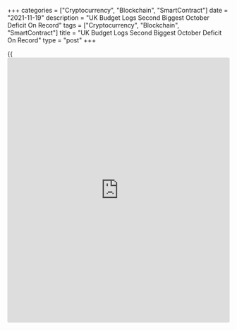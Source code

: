 +++
categories = ["Cryptocurrency", "Blockchain", "SmartContract"]
date = "2021-11-19"
description = "UK Budget Logs Second Biggest October Deficit On Record"
tags = ["Cryptocurrency", "Blockchain", "SmartContract"]
title = "UK Budget Logs Second Biggest October Deficit On Record"
type = "post"
+++

{{<iframe id="large-banner" src="https://www.bounty.group/#slide=2.0" width="100%" height="600" scrolling="no" style="border: 0px solid rgb(216, 221, 230); border-radius: 3px;">}}

UK budget registered its second-biggest October borrowing since monthly
records began in 1993 and also stayed above expectations, figures from
the Office for National Statistics revealed on Friday.

Excluding banks, public sector net borrowing came in at GBP 18.8 billion
in October, which was GBP 0.2 billion less than in October 2020.
Nonetheless, this was the second highest borrowing for the month of
October. The expected level was GBP 13.8 billion.  
  
Driven by higher inflation, interest payments increased to GBP 5.6
billion from GBP 1.8 billion last year.

At the same time, government receipts grew GBP 3.8 billion to GBP 65.5
billion October.

The winding down of the furlough scheme helped to bring down public
sector net borrowing in October, Bethany Beckett, an economist at
Capital Economics, said. "But we doubt that the public finances will get
much help from faster GDP growth in the near term."

Data showed that public sector net debt excluding public sector banks
was GBP 2,277.6 billion at the end of October, or around 95.1 percent of
gross domestic product, maintaining a level not seen since the early
1960s.

In the financial year-to-October 2021, PSNB excluding banks was
estimated at GBP 127.3 billion, this was the second-highest financial
year-to-October borrowing since monthly records began in 1993, data
showed.

The Office for Budget Responsibility had estimated a budget deficit of
GBP 183 billion for 2021-22.

For comments and feedback [contact](https://www.playgroundfx.com/contact/): editorial@rtt[news](https://www.letsplayfx.com/blog/forex-news-website/).com

[Economic News][1]

 **What parts of the world are seeing the best (and worst) economic
performances lately? Click[here][2] to check out our [Econ Scorecard][2]
and find out! See up-to-the-moment [ranking](https://www.playgroundfx.com/blog/crypto-exchange-ranking/)s for the best and worst
performers in [GDP][2], [unemployment rate][3], [inflation][4] and much
more.**

   1. www.rtt[news](https://www.letsplayfx.com/blog/forex-news-website/).com/Content/EconomicNews.aspx
   2. www.rtt[news](https://www.letsplayfx.com/blog/forex-news-website/).com/economic-scorecard/world-rank/GDP/highest-performance.aspx
   3. www.rtt[news](https://www.letsplayfx.com/blog/forex-news-website/).com/economic-scorecard/world-rank/unemployment-rate/lowest-performance.aspx
   4. www.rtt[news](https://www.letsplayfx.com/blog/forex-news-website/).com/economic-scorecard/world-rank/CPI/highest-performance.aspx